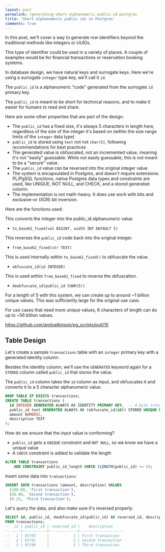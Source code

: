 ```yaml
---
layout: post
permalink: /generating-short-alphanumeric-public-id-postgres
title: 'Short alphanumeric public ids in Postgres'
comments: true
---
```


In this post, we'll cover a way to generate row identifiers beyond the traditional methods like integers or UUIDs.

This type of identifier could be used in a variety of places. A couple of examples would be for financial transactions or reservation booking systems.

In database design, we have natural keys and surrogate keys. Here we're using a surrogate `integer` type key, we'll call it `id`.

The `public_id` is a alphanumeric "code" generated from the surrogate `id` primary key.

The `public_id` is meant to be short for technical reasons, and to make it easier for humans to read and share.

Here are some other properties that are part of the design:

- The `public_id` has a fixed size, it's always 5 characters in length here, regardless of the size of the integer it's based on (within the size range limits of the `integer` data type)
- `public_id` is stored using `text` not not `char(5)`, following recommendations for best practices
- The generated value is obfuscated, not an incremented value, meaning it's not "easily" guessable. While not easily guessable, this is not meant to be a "secure" value.
- The `public_id` value can be reversed into the original integer value
- The system is encapsulated in Postgres, and doesn't require extensions. PL/PgSQL functions, native Postgres data types and constraints are used, like UNIQUE, NOT NULL, and CHECK, and a stored generated column.
- The implementation is not math-heavy. It does use work with bits and exclusive-or (XOR) bit inversion.

Here are the functions used:

This converts the integer into the public_id alphanumeric value.
- `to_base62_fixed(val BIGINT, width INT DEFAULT 5)`

This reverses the `public_id` code back into the original integer.
- `from_base62_fixed(str TEXT)`

This is used internally within `to_base62_fixed()` to obfuscate the value.
- `obfuscate_id(id INTEGER)`

This is used within `from_base62_fixed` to reverse the obfuscation.
- `deobfuscate_id(public_id CHAR(5))`

For a length of 5 with this system, we can create up to around ~1 billion unique values. This was sufficiently large for the original use case.

For use cases that need more unique values, 6 characters of length can do up to ~56 billion values.

https://github.com/andyatkinson/pg_scripts/pull/15


## Table Design
Let's create a sample `transactions` table with an `integer` primary key with a generated identity column.

Besides the identity column, we'll use the `GENERATED` keyword again for a `STORED` column called `public_id` that stores the value.

The `public_id` column takes the `id` column as input, and obfuscates it and converts it to a 5 character alphanumeric value.
```sql
DROP TABLE IF EXISTS transactions;
CREATE TABLE transactions (
  id INTEGER GENERATED ALWAYS AS IDENTITY PRIMARY KEY,  -- 4-byte integer ID
  public_id text GENERATED ALWAYS AS (obfuscate_id(id)) STORED UNIQUE NOT NULL, -- 5-character Base62 public ID, obfuscated
  amount NUMERIC,
  description TEXT
);
```

How do we ensure that the input value is conforming?

- `public_id` gets a `UNIQUE` constraint and `NOT NULL`, so we know we have a unique value
- A `CHECK` constraint is added to validate the length

```sql
ALTER TABLE transactions
    ADD CONSTRAINT public_id_length CHECK (LENGTH(public_id) <= 5);
```

Insert some data into `transactions`:
```sql
INSERT INTO transactions (amount, description) VALUES
  (100.00, 'First transaction'),
  (50.00, 'Second transaction'),
  (0.25, 'Third transaction');
```

Let's query the data, and also make sure it's reversed properly:

```sql
SELECT id, public_id, deobfuscate_id(public_id) AS reversed_id, description
FROM transactions;
--  id | public_id | reversed_id |    description
-- ----+-----------+-------------+--------------------
--   1 | 01Y9I     |           1 | First transaction
--   2 | 01Y9L     |           2 | Second transaction
--   3 | 01Y9K     |           3 | Third transaction
```



